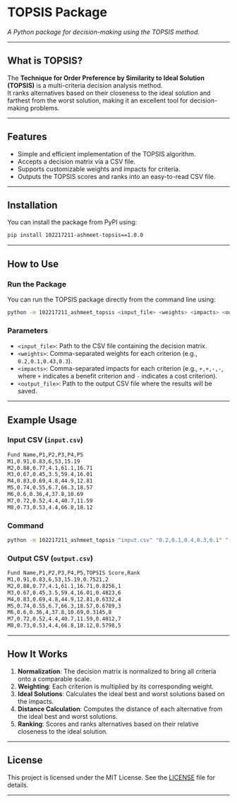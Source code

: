 # **TOPSIS Package**  
_A Python package for decision-making using the TOPSIS method._  

---

## **What is TOPSIS?**  
The **Technique for Order Preference by Similarity to Ideal Solution (TOPSIS)** is a multi-criteria decision analysis method.  
It ranks alternatives based on their closeness to the ideal solution and farthest from the worst solution, making it an excellent tool for decision-making problems.  

---

## **Features**  
- Simple and efficient implementation of the TOPSIS algorithm.  
- Accepts a decision matrix via a CSV file.  
- Supports customizable weights and impacts for criteria.  
- Outputs the TOPSIS scores and ranks into an easy-to-read CSV file.  

---

## **Installation**  
You can install the package from PyPI using:  

```bash
pip install 102217211-ashmeet-topsis==1.0.0
```

---

## **How to Use**  

### **Run the Package**  

You can run the TOPSIS package directly from the command line using:  

```bash
python -m 102217211_ashmeet_topsis <input_file> <weights> <impacts> <output_file>
```

### **Parameters**  
- `<input_file>`: Path to the CSV file containing the decision matrix.  
- `<weights>`: Comma-separated weights for each criterion (e.g., `0.2,0.1,0.43,0.3`).  
- `<impacts>`: Comma-separated impacts for each criterion (e.g., `+,+,-,-`, where `+` indicates a benefit criterion and `-` indicates a cost criterion).  
- `<output_file>`: Path to the output CSV file where the results will be saved.  

---

## **Example Usage**  

### Input CSV (`input.csv`)  
```bash
Fund Name,P1,P2,P3,P4,P5
M1,0.91,0.83,6,53,15.19
M2,0.88,0.77,4.1,61.1,16.71
M3,0.67,0.45,3.5,59.4,16.01
M4,0.83,0.69,4.8,44.9,12.81
M5,0.74,0.55,6.7,66.3,18.57
M6,0.6,0.36,4,37.8,10.69
M7,0.72,0.52,4.4,40.7,11.59
M8,0.73,0.53,4.4,66.8,18.12
```

### Command  
```bash
python -m 102217211_ashmeet_topsis "input.csv" "0.2,0.1,0.4,0.3,0.1" "-,+,+,-,+" "output.csv"
```

### Output CSV (`output.csv`) 
```bash 
Fund Name,P1,P2,P3,P4,P5,TOPSIS Score,Rank
M1,0.91,0.83,6,53,15.19,0.7521,2
M2,0.88,0.77,4.1,61.1,16.71,0.8256,1
M3,0.67,0.45,3.5,59.4,16.01,0.4823,6
M4,0.83,0.69,4.8,44.9,12.81,0.6332,4
M5,0.74,0.55,6.7,66.3,18.57,0.6789,3
M6,0.6,0.36,4,37.8,10.69,0.3145,8
M7,0.72,0.52,4.4,40.7,11.59,0.4012,7
M8,0.73,0.53,4.4,66.8,18.12,0.5798,5
```

---

## **How It Works**  
1. **Normalization**: The decision matrix is normalized to bring all criteria onto a comparable scale.  
2. **Weighting**: Each criterion is multiplied by its corresponding weight.  
3. **Ideal Solutions**: Calculates the ideal best and worst solutions based on the impacts.  
4. **Distance Calculation**: Computes the distance of each alternative from the ideal best and worst solutions.  
5. **Ranking**: Scores and ranks alternatives based on their relative closeness to the ideal solution.  

---

## **License**  
This project is licensed under the MIT License. See the [LICENSE](LICENSE) file for details.  

---
